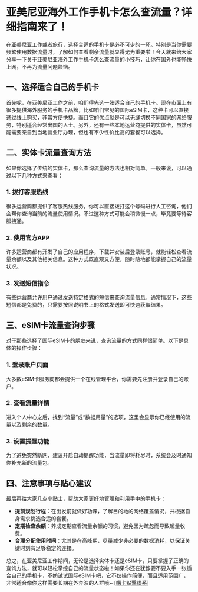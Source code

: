 # 亚美尼亚海外工作手机卡怎么查流量？详细指南来了！

在亚美尼亚工作或者旅行，选择合适的手机卡是必不可少的一环。特别是当你需要频繁使用数据流量时，了解如何查看剩余流量就显得尤为重要啦！今天就来给大家分享一下关于亚美尼亚海外工作手机卡怎么查流量的小技巧，让你在国外也能畅快上网，不再为流量问题烦恼。

## 一、选择适合自己的手机卡

首先呢，在亚美尼亚工作之前，咱们得先选一张适合自己的手机卡。现在市面上有很多提供海外服务的手机卡品牌，比如咱们常见的国际eSIM卡，这种卡可以直接通过线上购买，非常方便快捷。而且它的优点就是可以无缝切换不同国家的网络服务，特别适合经常出国的人士。另外，还有一些本地运营商提供的实体卡，虽然可能需要亲自到当地营业厅办理，但也有不少性价比高的套餐可以选择。

## 二、实体卡流量查询方法

如果你选择了传统的实体卡，那么查询流量的方法也相对简单。一般来说，可以通过以下几种方式来查看：

### 1. 拨打客服热线
很多运营商都提供了客服热线服务，你可以直接拨打这个号码进行人工咨询，他们会帮你查询当前的流量使用情况。不过这种方式可能会稍微慢一点，毕竟要等待客服接通。

### 2. 使用官方APP
许多运营商都有开发了自己的应用程序，下载并安装后登录账号，就能轻松查看流量余额以及其他相关信息。这种方式既直观又方便，随时随地都能掌握自己的流量状况。

### 3. 发送短信指令
有些运营商允许用户通过发送特定格式的短信来查询流量信息。通常情况下，这些短信都是免费的，只需要按照说明书上的格式发送即可快速获取结果。

## 三、eSIM卡流量查询步骤

对于那些选择了国际eSIM卡的朋友来说，查询流量的方式同样很简单。以下是具体的操作步骤：

### 1. 登录账户页面
大多数eSIM卡服务商都会提供一个在线管理平台，你需要先注册并登录自己的账户。

### 2. 查看流量详情
进入个人中心之后，找到“流量”或“数据用量”的选项，这里会显示你已经使用的流量以及剩余的数量。

### 3. 设置提醒功能
为了避免突然断网，建议开启自动提醒功能，当流量即将耗尽时，系统会及时通知你补充新的流量包。

## 四、注意事项与贴心建议

最后再给大家几点小贴士，帮助大家更好地管理和利用手中的手机卡：

- **提前规划行程**：在出发前就做好功课，了解目的地的网络覆盖情况，并根据自身需求挑选合适的套餐。
- **定期检查余额**：养成定期查看流量余额的习惯，避免因为疏忽而导致超量收费。
- **合理分配使用时间**：尤其是在高峰期，尽量减少非必要的数据消耗，以保证关键时刻有足够稳定的连接。

总之，在亚美尼亚工作期间，无论是选择实体卡还是eSIM卡，只要掌握了正确的查询方法，就可以轻松掌控自己的流量状态啦！如果你还在犹豫要不要入手一张适合自己的手机卡，不妨试试国际eSIM卡吧，它不仅操作简便，而且适用范围广，非常适合像你这样需要长期在外奔波的人群哦~ [[購卡點擊聯系](https://t.me/s/esim1088)]